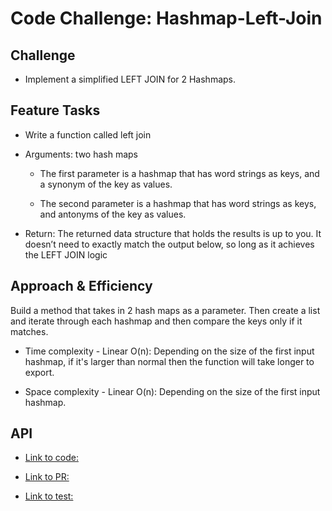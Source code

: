 # Code Challenge:  Hashmap-Left-Join

## Challenge

- Implement a simplified LEFT JOIN for 2 Hashmaps.

## Feature Tasks

- Write a function called left join

- Arguments: two hash maps

  - The first parameter is a hashmap that has word strings as keys, and a synonym of the key as values.

  - The second parameter is a hashmap that has word strings as keys, and antonyms of the key as values.

- Return: The returned data structure that holds the results is up to you. It doesn’t need to exactly match the output below, so long as it achieves the LEFT JOIN logic

## Approach & Efficiency

Build a method that takes in 2 hash maps as a parameter. Then create a list and iterate through each hashmap and then compare the keys only if it matches.

- Time complexity - Linear O(n): Depending on the size of the first input hashmap, if it's larger than normal then the function will take longer to export.

- Space complexity - Linear O(n): Depending on the size of the first input hashmap.

## API

- [Link to code:](../Hash-Left-Join/index.js)

- [Link to PR:](https://github.com/Keelen-Fisher/data-structures-and-algorithms/pull/67)

- [Link to test:](../Hash-Left-Join/__tests__/hashJoin.test.js)
